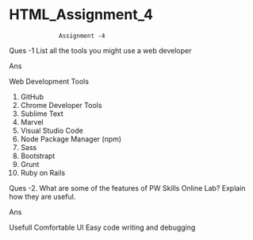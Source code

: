 # HTML_Assignment_4


                  Assignment -4

Ques -1 List all the tools you might use a web developer


Ans

Web Development Tools 

1. GitHub
2. Chrome Developer Tools
3. Sublime Text
4. Marvel
5. Visual Studio Code
6. Node Package Manager (npm)
7. Sass
8. Bootstrapt
9. Grunt
10. Ruby on Rails

Ques -2. What are some of the features of PW Skills Online Lab? Explain how they are useful.

Ans

Usefull 
Comfortable UI
Easy code writing and debugging



